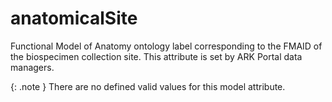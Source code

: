 # anatomicalSite
Functional Model of Anatomy ontology label corresponding to the FMAID of the biospecimen collection site. This attribute is set by ARK Portal data managers.


{: .note }
There are no defined valid values for this model attribute.
